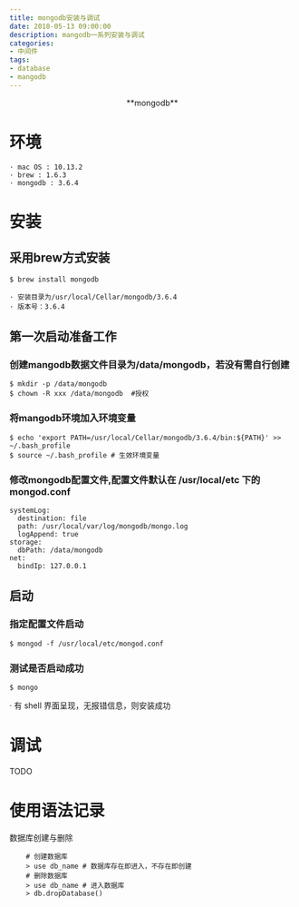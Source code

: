 ```yaml
---
title: mongodb安装与调试
date: 2018-05-13 09:00:00
description: mangodb一系列安装与调试
categories: 
- 中间件
tags:
- database
- mangodb
---
```


<center>**mongodb**</center>

# 环境
	· mac OS : 10.13.2
	· brew : 1.6.3
	· mongodb : 3.6.4


# 安装

## 采用brew方式安装
```
$ brew install mongodb
```
	· 安装目录为/usr/local/Cellar/mongodb/3.6.4
	· 版本号：3.6.4

## 第一次启动准备工作
### 创建mangodb数据文件目录为/data/mongodb，若没有需自行创建
``` 
$ mkdir -p /data/mongodb
$ chown -R xxx /data/mongodb  #授权
```
### 将mangodb环境加入环境变量
```
$ echo 'export PATH=/usr/local/Cellar/mongodb/3.6.4/bin:${PATH}' >> ~/.bash_profile
$ source ~/.bash_profile # 生效环境变量
``` 
### 修改mongodb配置文件,配置文件默认在 /usr/local/etc 下的 mongod.conf
```
systemLog:
  destination: file
  path: /usr/local/var/log/mongodb/mongo.log
  logAppend: true
storage:
  dbPath: /data/mongodb
net:
  bindIp: 127.0.0.1
```
## 启动
### 指定配置文件启动
```
$ mongod -f /usr/local/etc/mongod.conf
```
### 测试是否启动成功
```
$ mongo
```
 · 有 shell 界面呈现，无报错信息，则安装成功

# 调试

TODO

# 使用语法记录

数据库创建与删除
```
    # 创建数据库
    > use db_name # 数据库存在即进入，不存在即创建
    # 删除数据库
    > use db_name # 进入数据库
    > db.dropDatabase()     
```


